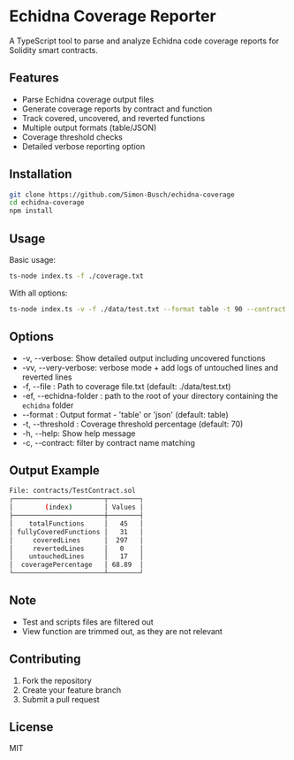# Echidna Coverage Reporter

A TypeScript tool to parse and analyze Echidna code coverage reports for Solidity smart contracts.

## Features

- Parse Echidna coverage output files
- Generate coverage reports by contract and function
- Track covered, uncovered, and reverted functions
- Multiple output formats (table/JSON)
- Coverage threshold checks
- Detailed verbose reporting option

## Installation

```bash
git clone https://github.com/Simon-Busch/echidna-coverage
cd echidna-coverage
npm install
```
## Usage

Basic usage:
```bash
ts-node index.ts -f ./coverage.txt
```

With all options:

```bash
ts-node index.ts -v -f ./data/test.txt --format table -t 90 --contract TestContract.sol
```

## Options
- -v, --verbose: Show detailed output including uncovered functions
- -vv, --very-verbose: verbose mode + add logs of untouched lines and reverted lines
- -f, --file <path>: Path to coverage file.txt (default: ./data/test.txt)
- -ef, --echidna-folder <path>: path to the root of your directory containing the `echidna` folder
- --format <type>: Output format - 'table' or 'json' (default: table)
- -t, --threshold <n>: Coverage threshold percentage (default: 70)
- -h, --help: Show help message
- -c, --contract: filter by contract name matching

## Output Example

```bash
File: contracts/TestContract.sol
┌───────────────────────┬────────┐
│        (index)        │ Values │
├───────────────────────┼────────┤
│    totalFunctions     │   45   │
│ fullyCoveredFunctions │   31   │
│     coveredLines      │  297   │
│     revertedLines     │   0    │
│    untouchedLines     │   17   │
│  coveragePercentage   │ 68.89  │
└───────────────────────┴────────┘
```

## Note

- Test and scripts files are filtered out
- View function are trimmed out, as they are not relevant

## Contributing

1. Fork the repository
2. Create your feature branch
3. Submit a pull request

## License

MIT
